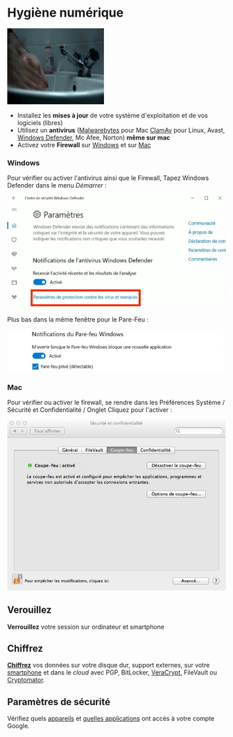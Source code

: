 Hygiène numérique
====


<img src="/assets/i/hygiene.gif" alt="Hygiène numérique" title="Hygiène numérique"  class="r-stretch" />


<ul>
<li class="fragment">Installez les <strong>mises à jour</strong> de votre système d'exploitation et de vos logiciels (libres)</li>
<li class="fragment">Utilisez un <strong>antivirus</strong> (<a href="https://fr.malwarebytes.com/mac/">Malwarebytes</a> pour Mac <a href="https://doc.ubuntu-fr.org/clamav">ClamAv</a> pour Linux, Avast,
<a href="https://support.microsoft.com/fr-fr/windows/rester-prot%C3%A9g%C3%A9-avec-s%C3%A9curit%C3%A9-windows-2ae0363d-0ada-c064-8b56-6a39afb6a963">Windows Defender</a>, Mc Afee, Norton) <strong>même sur mac</strong></li>
<li class="fragment">Activez votre <strong>Firewall</strong> sur <a href="http://windows.microsoft.com/fr-fr/windows7/products/features/windows-firewall">Windows</a> et sur <a href="https://support.apple.com/kb/HT1810?viewlocale-fr_FR&amp;locale-fr_FR">Mac</a></li>
</ul>


### Windows

Pour vérifier ou activer l'antivirus ainsi que le Firewall, Tapez
Windows Defender dans le menu *Démarrer* :

![Parefeu Windows](/assets/i/parefeu-win10.png)


Plus bas dans la même fenêtre pour le Pare-Feu :

![Pare feu Windows 2](/assets/i/parefeu-win10-2.png)


### Mac

Pour vérifier ou activer le firewall, se rendre dans les Préférences
Système / Sécurité et Confidentialité / Onglet Cliquez pour l'activer :


![Pare feu Mac OS](/assets/i/firewall_mac.png)


Verouillez
----

**Verrouillez** votre session sur ordinateur et smartphone


Chiffrez
-----

**[Chiffrez](/atelier-data.html#/3)** vos données sur votre disque dur, support externes, sur votre [smartphone](/atelier-mobile.html#/3) et dans le *cloud* avec PGP, BitLocker, [VeraCrypt](/atelier-data.html#/3/1), FileVault ou [Cryptomator](/atelier-data.html#/3/2).


Paramètres de sécurité
----------------------

Vérifiez quels [appareils](https://myaccount.google.com/device-activity)
et [quelles applications](https://myaccount.google.com/permissions) ont
accès à votre compte Google.
